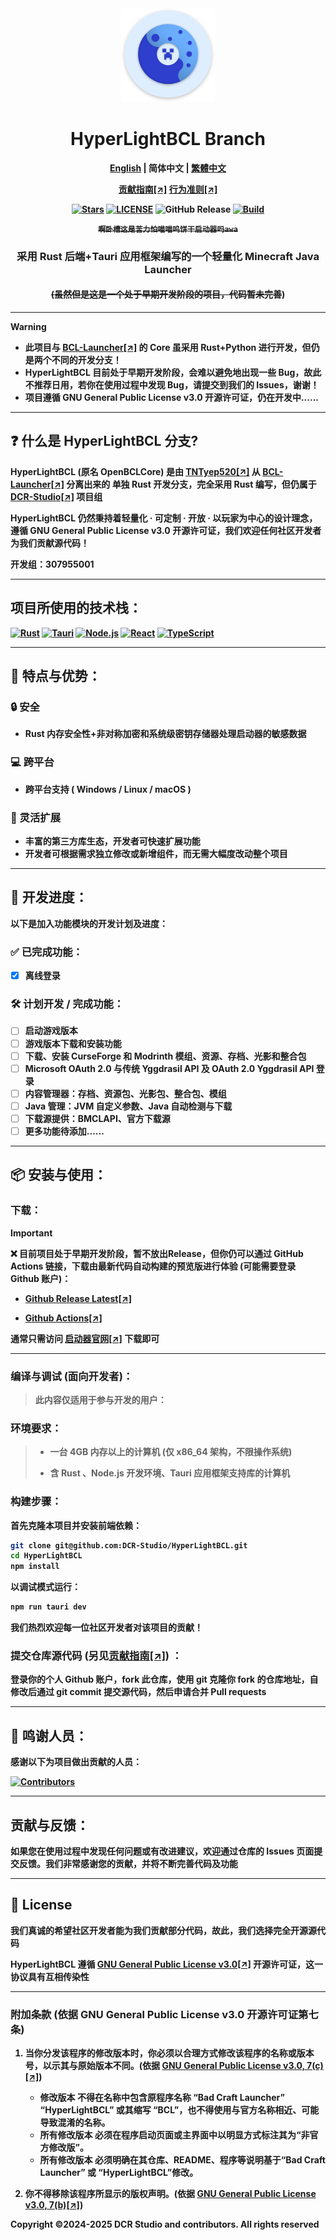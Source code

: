 <div align="center">

<a href="https://github.com/DCR-Studio/HyperLightBCL">

<img src="https://github.com/DCR-Studio/HyperLightBCL/blob/main/docs/images/logo.svg" alt="Logo" width="150" height="150">
</a>

# HyperLightBCL Branch

<b><a href="https://github.com/DCR-Studio/HyperLightBCL/blob/main/README.md">English</a> | 简体中文 | <a href="https://github.com/DCR-Studio/HyperLightBCL/blob/main/docs/README_zh_hant.md">繁體中文</a>
</p>

[贡献指南[↗]](https://github.com/DCR-Studio/HyperLightBCL/blob/main/docs/CONTRIBUTING.md)
[行为准则[↗]](https://github.com/DCR-Studio/HyperLightBCL/blob/main/docs/CODE_OF_CONDUCT.md)

[![Stars](https://img.shields.io/github/stars/DCR-Studio/HyperLightBCL?style=for-the-badge&logo=data:image/svg%2bxml;base64,PHN2ZyB4bWxucz0iaHR0cDovL3d3dy53My5vcmcvMjAwMC9zdmciIHZlcnNpb249IjEiIHdpZHRoPSIxNiIgaGVpZ2h0PSIxNiI+PHBhdGggZD0iTTggLjI1YS43NS43NSAwIDAgMSAuNjczLjQxOGwxLjg4MiAzLjgxNSA0LjIxLjYxMmEuNzUuNzUgMCAwIDEgLjQxNiAxLjI3OWwtMy4wNDYgMi45Ny43MTkgNC4xOTJhLjc1MS43NTEgMCAwIDEtMS4wODguNzkxTDggMTIuMzQ3bC0zLjc2NiAxLjk4YS43NS43NSAwIDAgMS0xLjA4OC0uNzlsLjcyLTQuMTk0TC44MTggNi4zNzRhLjc1Ljc1IDAgMCAxIC40MTYtMS4yOGw0LjIxLS42MTFMNy4zMjcuNjY4QS43NS43NSAwIDAgMSA4IC4yNVoiIGZpbGw9IiNlYWM1NGYiLz48L3N2Zz4=&logoSize=auto&label=Stars&labelColor=444444&color=eac54f)](https://github.com/DCR-Studio/HyperLightBCL)
[![LICENSE](https://img.shields.io/github/license/DCR-Studio/HyperLightBCL?style=for-the-badge)](https://github.com/DCR-Studio/HyperLightBCL/blob/main/LICENSE)
![GitHub Release](https://img.shields.io/github/v/release/DCR-Studio/HyperLightBCL?label=Release&logo=github&style=for-the-badge)
[![Build](https://img.shields.io/badge/GitHub%20Actions-Build-181717?logo=github&logoColor=white&style=for-the-badge)](https://github.com/DCR-Studio/HyperLightBCL/actions)

 ~~**```啊卧槽这是苦力怕喵喵呜饼干启动器吗awa```**~~

### 采用 Rust 后端+Tauri 应用框架编写的一个轻量化 Minecraft Java Launcher
#### ~~(虽然但是这是一个处于**早期开发阶段的项目，代码暂未完善**~~)

</div>

---

> [!WARNING]
> * 此项目与 [**BCL-Launcher[↗]**](https://github.com/DCR-Studio/BCL-Launcher) 的 Core 虽采用 **Rust+Python 进行开发**，但仍是**两个不同的开发分支！**
> * HyperLightBCL 目前处于**早期开发阶段**，会难以避免地出现一些 Bug，故此不推荐日用，若你在使用过程中发现 Bug，请**提交到我们的 Issues**，谢谢！
> * 项目遵循 **GNU General Public License v3.0 开源许可证**，仍在开发中......

---

## ❓ 什么是 HyperLightBCL 分支?
**HyperLightBCL** (原名 **OpenBCLCore**) 是由 [**TNTyep520[↗]**](https://github.com/TNTyep520) 从 [**BCL-Launcher[↗]**](https://github.com/DCR-Studio/BCL-Launcher) 分离出来的 **单独 Rust 开发分支，完全采用 Rust 编写**，但仍属于 [**DCR-Studio[↗]**](https://github.com/DCR-Studio) **项目组**

HyperLightBCL 仍然秉持着**轻量化 · 可定制 · 开放 · 以玩家为中心的设计理念**，遵循 **GNU General Public License v3.0 开源许可证**，我们欢迎任何社区开发者为我们贡献源代码！

**开发组：307955001**

---

## 项目所使用的技术栈：
[![Rust](https://img.shields.io/badge/Rust-000000?logo=rust&logoColor=white&style=for-the-badge)](https://www.rust-lang.org/)
[![Tauri](https://img.shields.io/badge/Tauri-v2-FFC131?style=for-the-badge&logo=tauri&logoColor=white&labelColor=24C8DB)](https://tauri.app/)
[![Node.js](https://img.shields.io/badge/Node.js-339933?style=for-the-badge&logo=nodedotjs&logoColor=white)](https://nodejs.org/)
[![React](https://img.shields.io/badge/React-20232A?style=for-the-badge&logo=react&logoColor=61DAFB)](https://react.dev/)
[![TypeScript](https://img.shields.io/badge/TypeScript-007ACC?style=for-the-badge&logo=typescript&logoColor=white)](https://www.typescriptlang.org/)

---

## 🚀 特点与优势：

### 🔒 安全  

- Rust 内存安全性+非对称加密和系统级密钥存储器处理启动器的敏感数据

### 💻 跨平台 

- 跨平台支持 ( Windows / Linux / macOS )

### 🧩 灵活扩展  

- 丰富的第三方库生态，开发者可快速扩展功能  
- 开发者可根据需求独立修改或新增组件，而无需大幅度改动整个项目

---

## 📆 开发进度：
以下是**加入功能模块的开发计划及进度：**

###  ✅ 已完成功能：

* [x] 离线登录

### 🛠️ 计划开发 / 完成功能：

* [ ] 启动游戏版本
* [ ] 游戏版本下载和安装功能
* [ ] 下载、安装 CurseForge 和 Modrinth 模组、资源、存档、光影和整合包
* [ ] Microsoft OAuth 2.0 与传统 Yggdrasil API 及 OAuth 2.0 Yggdrasil API 登录
* [ ] 内容管理器：存档、资源包、光影包、整合包、模组
* [ ] Java 管理：JVM 自定义参数、Java 自动检测与下载
* [ ] 下载源提供：BMCLAPI、官方下载源
* [ ] 更多功能待添加......

---

## 📦 安装与使用：

### 下载：

> [!IMPORTANT]  
> ❌ 目前项目处于**早期开发阶段**，暂不放出Release，但你仍可以通过 **GitHub Actions 链接**，下载由最新代码自动构建的预览版进行体验 (可能**需要登录 Github 账户**)：
>
> - [**Github Release Latest[↗]**](https://github.com/DCR-Studio/HyperLightBCL/releases/latest)
>
> - [**Github Actions[↗]**](https://github.com/DCR-Studio/HyperLightBCL/actions)

通常只需访问 [**启动器官网[↗]**](https://launcher.dcrstudio.top/download) 下载即可

---

### 编译与调试 (面向开发者)：

> 此内容仅适用于**参与开发**的用户：

### 环境要求：

> * 一台 4GB 内存以上的计算机 **(仅 x86_64 架构，不限操作系统)**
>
> * 含 **Rust 、Node.js 开发环境、Tauri 应用框架支持库**的计算机

### 构建步骤：

首先克隆本项目并安装**前端依赖**：

```bash
git clone git@github.com:DCR-Studio/HyperLightBCL.git
cd HyperLightBCL
npm install
```

以**调试模式**运行：

```bash
npm run tauri dev
```

我们热烈欢迎**每一位社区开发者对该项目的贡献！**

### 提交仓库源代码 (另见[贡献指南[↗]](https://github.com/DCR-Studio/HyperLightBCL/blob/main/docs/CONTRIBUTING.md)) ：

**登录你的个人 Github 账户，fork 此仓库，使用 git 克隆你 fork 的仓库地址，自修改后通过 git commit 提交源代码，然后申请合并 Pull requests**

---

## 🌟 鸣谢人员：
**感谢以下为项目做出贡献的人员：**

[![Contributors](https://contrib.rocks/image?repo=DCR-Studio/HyperLightBCL)](https://github.com/DCR-Studio/HyperLightBCL/graphs/contributors)

---

## 贡献与反馈：

如果您在使用过程中发现任何问题或有改进建议，欢迎通过仓库的 Issues 页面提交反馈。我们非常感谢您的贡献，并将不断完善代码及功能

---

## 📜 License

我们真诚的希望社区开发者能为我们贡献部分代码，故此，我们选择**完全开源源代码**

**HyperLightBCL** 遵循 **[GNU General Public License v3.0[↗]](https://github.com/DCR-Studio/HyperLightBCL/blob/main/LICENSE) 开源许可证**，这一协议具有互相**传染性**

---

### 附加条款 (依据 GNU General Public License v3.0 开源许可证第七条)  

1. 当你分发该程序的修改版本时，你必须以**合理方式修改该程序的名称或版本号**，以示其与原始版本不同。(依据 [**GNU General Public License v3.0, 7(c)[↗]**](https://github.com/DCR-Studio/HyperLightBCL/blob/main/LICENSE#L372-L374))
   - 修改版本 **不得在名称中包含原程序名称 “Bad Craft Launcher” “HyperLightBCL” 或其缩写 “BCL”，也不得使用与官方名称相近、可能导致混淆的名称**。
   - 所有修改版本 **必须在程序启动页面或主界面中以明显方式标注其为“非官方修改版”**。
   - 所有修改版本 **必须明确在其仓库、README、程序等说明基于“Bad Craft Launcher” 或 “HyperLightBCL”修改**。

2. 你**不得移除该程序所显示的版权声明**。(依据 [**GNU General Public License v3.0, 7(b)[↗]**](https://github.com/DCR-Studio/HyperLightBCL/blob/main/LICENSE#L368-L370))

**Copyright ©2024-2025 DCR Studio and contributors. All rights reserved**
